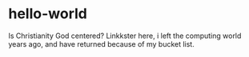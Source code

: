 # hello-world
Is Christianity God centered?
Linkkster here, i left the computing world years ago, and have returned because of my bucket list.
